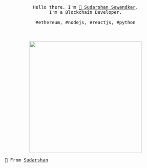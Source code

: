 <p align="center">
  <br>
  <br>
  <br>
  <samp>Hello there. I'm <a href="https://dev.to/sudarshansb143" target="_blank"> 👋 Sudarshan Sawandkar</a>.<br> I'm a Blockchain Developer.<br><br>#ethereum, #nodejs, #reactjs, #python</samp>
  <br>
  <br>
  <br>
  <br>
  <img src="https://miro.medium.com/max/1400/1*WFRNSZBO45DyjsXRFqmHqg.png" width="350" />
</p>

<samp> 🚀 From [Sudarshan ](https://github.com/sudarshansb143) </samp>

